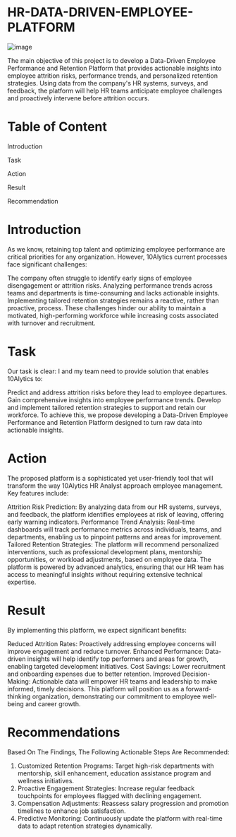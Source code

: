 # HR-DATA-DRIVEN-EMPLOYEE-PLATFORM

![image](https://github.com/user-attachments/assets/2e52a952-c65e-46bb-9b8e-51180389c5cd)

The main objective of this project is to develop a
Data-Driven Employee Performance and
Retention Platform that provides actionable
insights into employee attrition risks,
performance trends, and personalized retention
strategies. Using data from the company's HR
systems, surveys, and feedback, the platform will
help HR teams anticipate employee challenges
and proactively intervene before attrition occurs.

# Table of Content

Introduction

Task

Action

Result

Recommendation

# Introduction
As we know, retaining top talent and optimizing employee performance are critical priorities for any organization. However, 10Alytics current processes face significant challenges:

The company often struggle to identify early signs of employee disengagement or attrition risks.
Analyzing performance trends across teams and departments is time-consuming and lacks actionable insights.
Implementing tailored retention strategies remains a reactive, rather than proactive, process.
These challenges hinder our ability to maintain a motivated, high-performing workforce while increasing costs associated with turnover and recruitment.

# Task
Our task is clear: I and my team need to provide solution that enables 10Alytics to:

Predict and address attrition risks before they lead to employee departures.
Gain comprehensive insights into employee performance trends.
Develop and implement tailored retention strategies to support and retain our workforce.
To achieve this, we propose developing a Data-Driven Employee Performance and Retention Platform designed to turn raw data into actionable insights.

# Action
The proposed platform is a sophisticated yet user-friendly tool that will transform the way 10Alytics HR Analyst approach employee management. Key features include:

Attrition Risk Prediction: By analyzing data from our HR systems, surveys, and feedback, the platform identifies employees at risk of leaving, offering early warning indicators.
Performance Trend Analysis: Real-time dashboards will track performance metrics across individuals, teams, and departments, enabling us to pinpoint patterns and areas for improvement.
Tailored Retention Strategies: The platform will recommend personalized interventions, such as professional development plans, mentorship opportunities, or workload adjustments, based on employee data.
The platform is powered by advanced analytics, ensuring that our HR team has access to meaningful insights without requiring extensive technical expertise.

# Result
By implementing this platform, we expect significant benefits:

Reduced Attrition Rates: Proactively addressing employee concerns will improve engagement and reduce turnover.
Enhanced Performance: Data-driven insights will help identify top performers and areas for growth, enabling targeted development initiatives.
Cost Savings: Lower recruitment and onboarding expenses due to better retention.
Improved Decision-Making: Actionable data will empower HR teams and leadership to make informed, timely decisions.
This platform will position us as a forward-thinking organization, demonstrating our commitment to employee well-being and career growth.

# Recommendations
Based On The Findings, The Following Actionable Steps Are Recommended:
1. Customized Retention Programs: Target high-risk departments with mentorship, skill enhancement, education assistance program and wellness initiatives.
2. Proactive Engagement Strategies: Increase regular feedback touchpoints for employees flagged with declining engagement.
3. Compensation Adjustments: Reassess salary progression and promotion timelines to enhance job satisfaction.
4. Predictive Monitoring: Continuously update the platform with real-time data to adapt retention strategies dynamically.

